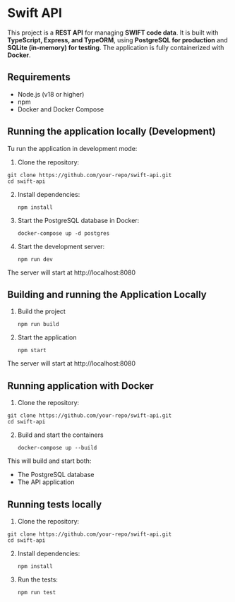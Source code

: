 # Swift API

This project is a **REST API** for managing **SWIFT code data**. It is built with **TypeScript, Express, and TypeORM**, using **PostgreSQL for production** and **SQLite (in-memory) for testing**. The application is fully containerized with **Docker**.

## Requirements

- Node.js (v18 or higher)
- npm
- Docker and Docker Compose

## Running the application locally (Development)

Tu run the application in development mode:

1. Clone the repository:

```
git clone https://github.com/your-repo/swift-api.git
cd swift-api
```

2. Install dependencies:

   ```
   npm install
   ```

3. Start the PostgreSQL database in Docker:

   ```
   docker-compose up -d postgres
   ```

4. Start the development server:
   ```
   npm run dev
   ```

The server will start at http://localhost:8080

## Building and running the Application Locally

1. Build the project
   ```
   npm run build
   ```
2. Start the application
   ```
   npm start
   ```

The server will start at http://localhost:8080

## Running application with Docker

1. Clone the repository:

```
git clone https://github.com/your-repo/swift-api.git
cd swift-api
```

2. Build and start the containers
   ```
   docker-compose up --build
   ```

This will build and start both:

- The PostgreSQL database
- The API application

## Running tests locally

1. Clone the repository:

```
git clone https://github.com/your-repo/swift-api.git
cd swift-api
```

2. Install dependencies:

   ```
   npm install
   ```

3. Run the tests:
   ```
   npm run test
   ```
